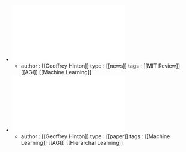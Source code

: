 - ![Geoffrey Hinton has a hunch about what’s next for AI.pdf](../assets/Geoffrey_Hinton_has_a_hunch_about_what’s_next_for_AI_1675288557378_0.pdf)
	- author : [[Geoffrey Hinton]] 
	  type : [[news]]
	  tags : [[MIT Review]] [[AGI]] [[Machine Learning]]
- ![How to represent part-whole hierarchies in a neural network.pdf](../assets/How_to_represent_part-whole_hierarchies_in_a_neural_network_1675288620692_0.pdf)
	- author : [[Geoffrey Hinton]] 
	  type : [[paper]]
	  tags : [[Machine Learning]] [[AGI]] [[Hierarchal Learning]]